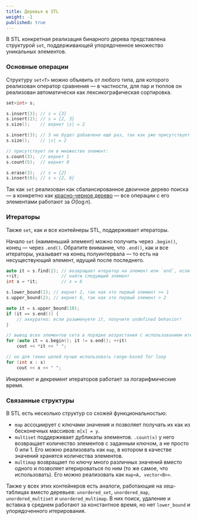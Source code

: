 ```yaml
---
title: Деревья в STL
weight: -1
published: true
---
```


В STL конкретная реализация бинарного дерева представлена структурой `set`, поддерживающей упорядоченное множество уникальных элементов.

### Основные операции

Структуру `set<T>` можно объявить от любого типа, для которого реализован оператор сравнения — в частности, для пар и тюплов он реализован автоматически как лексикографическая сортировка.

```cpp
set<int> s;

s.insert(3); // s = {3}
s.insert(2); // s = {2, 3}
s.size();    // вернет |s| = 2

s.insert(3); // 3 не будет добавлено ещё раз, так как уже присутствует в множестве
s.size();    // |s| = 2

// присутствует ли в множестве элемент:
s.count(3);  // вернет 1
s.count(5);  // вернет 0

s.erase(3);  // s = {2}
s.insert(6); // s = {2, 6}
```

Так как `set` реализован как сбалансированное двоичное дерево поиска — а конкретно как [красно-черное дерево](https://neerc.ifmo.ru/wiki/index.php?title=%D0%9A%D1%80%D0%B0%D1%81%D0%BD%D0%BE-%D1%87%D0%B5%D1%80%D0%BD%D0%BE%D0%B5_%D0%B4%D0%B5%D1%80%D0%B5%D0%B2%D0%BE) — все операции с его элементами работают за $O(\log n)$.

### Итераторы

Также `set`, как и все контейнеры STL, поддерживает итераторы.

Начало `set` (наименьший элемент) можно получить через `.begin()`, конец — через `.end()`. Обратите внимание, что `.end()`, как и все итераторы, указывает на конец полуинтервала — то есть на несуществующий элемент, идущий после последнего.

```cpp
auto it = s.find(2); // возвращает итератор на элемент или `end`, если элемента нет
++it;                // найти следующий элемент
int x = *it;         // x = 6 

s.lower_bound(1); // вернет 2, так как это первый элемент >= 1
s.upper_bound(2); // вернет 6, так как это первый элемент > 2

auto it = s.upper_bound(10);
if (it == s.end()) {
    // аккуратно: если разыменуете it, получите undefined behavior!
}

// вывод всех элементов сета в порядке возрастания с использованием итераторов
for (auto it = s.begin(); it != s.end(); ++it)
    cout << *it << " ";

// но для таких целей лучше использовать range-based for loop
for (int x : s)
    cout << x << " ";
```

Инкремент и декремент итераторов работает за логарифмические время.

### Связанные структуры

В STL есть несколько структур со схожей функциональностью:

- `map` ассоциирует с ключами значения и позволяет получать их как из бесконечных массивов: `m[x] = y`.
- `multiset` поддерживает дубликаты элементов. `.count(x)` у него возвращает количество элементов с заданным ключом, а не просто 0 или 1. Его можно реализовать как `map`, в котором в качестве значений хранятся количества элементов.
- `multimap` возвращает по ключу много различных значений вместо одного и позволяет итерироваться по ним (то же самое, что использовать). Его можно реализовать как `map<A, vector<B>>`.

Также у всех этих контейнеров есть аналоги, работающие на хеш-таблицах вместо деревьев: `unordered_set`, `unordered_map`, `unordered_multiset` и `unordered_multimap`. В них поиск, удаление и вставка в среднем работают за константное время, но нет `lower_bound` и упорядоченного итерирования.
